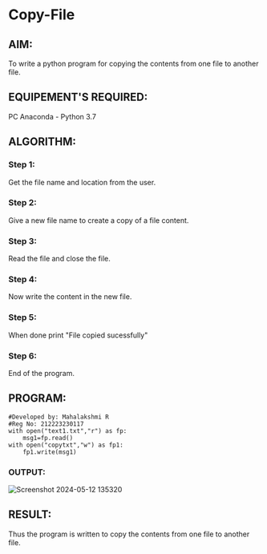 # Copy-File
## AIM:
To write a python program for copying the contents from one file to another file.
## EQUIPEMENT'S REQUIRED: 
PC
Anaconda - Python 3.7
## ALGORITHM: 
### Step 1:
Get the file name and location from the user.
### Step 2: 
 Give a new file name to create a copy of a file content.
### Step 3: 
Read the file and close the file.
### Step 4:  
Now write the content in the new file.
### Step 5: 
When done print "File copied sucessfully"
### Step 6: 
End of the program.
## PROGRAM:
```
#Developed by: Mahalakshmi R
#Reg No: 212223230117
with open("text1.txt","r") as fp:
    msg1=fp.read()
with open("copytxt","w") as fp1:
    fp1.write(msg1)
```
### OUTPUT:
![Screenshot 2024-05-12 135320](https://github.com/Mahalakshmi230/Copy-File/assets/149365324/74e4cf90-229e-4429-b44b-28115ad44a9a)

## RESULT:
Thus the program is written to copy the contents from one file to another file.
